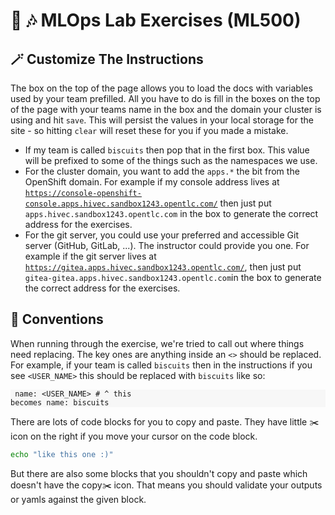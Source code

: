 # 🎸 🎶 MLOps Lab Exercises (ML500)

<!-- ## Slide Decks
Slide decks are published along side the exercise instructions. To add a new slide deck or update any existing ones, simply navigate to `docs/slides/content` and edit and existing file or create a new `.md` file. This will auto generate the slide deck once published. You can view or edit the for testing by running the docsify server. See the GitHub repo for more information

👨‍🏫 👉 [The Published Slides Live Here](https://rhoai-mlops.github.io/lab-instructions/slides/) 👈 🧑‍💻 -->

## 🪄 Customize The Instructions
The box on the top of the page allows you to load the docs with variables used by your team prefilled. All you have to do is fill in the boxes on the top of the page with your teams name in the box and the domain your cluster is using and hit `save`. This will persist the values in your local storage for the site - so hitting `clear` will reset these for you if you made a mistake.

* If my team is called `biscuits` then pop that in the first box. This value will be prefixed to some of the things such as the namespaces we use.
* For the cluster domain, you want to add the `apps.*` the bit from the OpenShift domain. For example if my console address lives at <code class="language-yaml">https://console-openshift-console.apps.hivec.sandbox1243.opentlc.com/</code>
 then just put `apps.hivec.sandbox1243.opentlc.com` in the box to generate the correct address for the exercises.
* For the git server, you could use your preferred and accessible Git server (GitHub, GitLab, ...). The instructor could provide you one.
For example if the git server lives at <code class="language-yaml">https://gitea.apps.hivec.sandbox1243.opentlc.com/</code>, then just
put `gitea-gitea.apps.hivec.sandbox1243.opentlc.com`in the box to generate the correct address for the exercises.

## 🦆 Conventions
When running through the exercise, we're tried to call out where things need replacing. The key ones are anything inside an `<>` should be replaced. For example, if your team is called `biscuits` then in the instructions if you see `<USER_NAME>` this should be replaced with `biscuits` like so:
    <div class="highlight" style="background: #f7f7f7">
    <pre><code class="language-bash">
    name: &lt;USER_NAME&gt;
    # ^ this becomes
    name: biscuits
    </code></pre></div>

There are lots of code blocks for you to copy and paste. They have little ✂️ icon on the right if you move your cursor on the code block. 
```bash
echo "like this one :)"
```
But there are also some blocks that you shouldn't copy and paste which doesn't have the copy✂️ icon. That means you should validate your outputs or yamls against the given block.